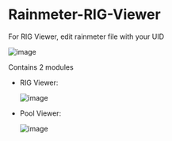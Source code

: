 # Rainmeter-RIG-Viewer

For RIG Viewer, edit rainmeter file with your UID

![image](https://user-images.githubusercontent.com/25458928/118552491-4c9bff00-b75f-11eb-80e4-212e240989da.png)


Contains 2 modules

* RIG Viewer:

  ![image](https://user-images.githubusercontent.com/25458928/118553902-342ce400-b761-11eb-930e-bc074fc9fc63.png)

* Pool Viewer:

  ![image](https://user-images.githubusercontent.com/25458928/118553889-3000c680-b761-11eb-9053-7e8b0ff41f61.png)
